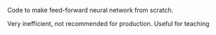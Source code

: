 Code to make feed-forward neural network from scratch.

Very inefficient, not recommended for production. Useful for teaching

